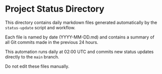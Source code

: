 # Project Status Directory

This directory contains daily markdown files generated automatically by the `status-update` script and workflow.

Each file is named by date (YYYY-MM-DD.md) and contains a summary of all Git commits made in the previous 24 hours.

This automation runs daily at 02:00 UTC and commits new status updates directly to the `main` branch.

Do not edit these files manually.